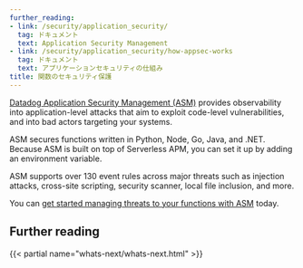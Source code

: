 ```yaml
---
further_reading:
- link: /security/application_security/
  tag: ドキュメント
  text: Application Security Management
- link: /security/application_security/how-appsec-works
  tag: ドキュメント
  text: アプリケーションセキュリティの仕組み
title: 関数のセキュリティ保護
---
```


[Datadog Application Security Management (ASM)][2] provides observability into application-level attacks that aim to exploit code-level vulnerabilities, and into bad actors targeting your systems.

ASM secures functions written in Python, Node, Go, Java, and .NET. Because ASM is built on top of Serverless APM, you can set it up by adding an environment variable.

ASM supports over 130 event rules across major threats such as injection attacks, cross-site scripting, security scanner, local file inclusion, and more. 

You can [get started managing threats to your functions with ASM][3] today.

## Further reading

{{< partial name="whats-next/whats-next.html" >}}

[2]: /ja/security/application_security/
[3]: /ja/security/application_security/enabling/serverless/